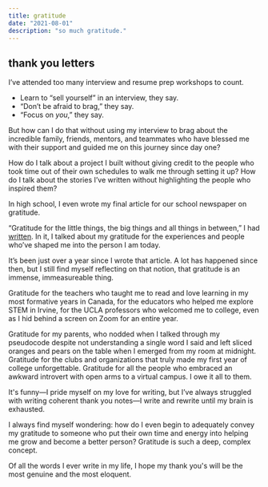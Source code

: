 ```yaml
---
title: gratitude
date: "2021-08-01"
description: "so much gratitude."
---
```


## thank you letters 

I’ve attended too many interview and resume prep workshops to count. 

- Learn to “sell yourself” in an interview, they say.
- “Don’t be afraid to brag,” they say. 
- “Focus on *you*,” they say. 

But how can I do that without using my interview to brag about the incredible family, friends, mentors, and teammates who have blessed me with their support and guided me on this journey since day one? 

How do I talk about a project I built without giving credit to the people who took time out of their own schedules to walk me through setting it up? How do I talk about the stories I’ve written without highlighting the people who inspired them? 

In high school, I even wrote my final article for our school newspaper on gratitude. 

“Gratitude for the little things, the big things and all things in between,” I had [written](https://thehowleronline.org/1679/special/a-thank-you-letter-to-nhs/). In it, I talked about my gratitude for the experiences and people who’ve shaped me into the person I am today. 

It’s been just over a year since I wrote that article. A lot has happened since then, but I still find myself reflecting on that notion, that gratitude is an immense, immeasureable thing. 

Gratitude for the teachers who taught me to read and love learning in my most formative years in Canada, for the educators who helped me explore STEM in Irvine, for the UCLA professors who welcomed me to college, even as I hid behind a screen on Zoom for an entire year. 

Gratitude for my parents, who nodded when I talked through my pseudocode despite not understanding a single word I said and left sliced oranges and pears on the table when I emerged from my room at midnight. Gratitude for the clubs and organizations that truly made my first year of college unforgettable. Gratitude for all the people who embraced an awkward introvert with open arms to a virtual campus. I owe it all to them. 

It's funny—I pride myself on my love for writing, but I’ve always struggled with writing coherent thank you notes—I write and rewrite until my brain is exhausted. 

I always find myself wondering: how do I even begin to adequately convey my gratitude to someone who put their own time and energy into helping me grow and become a better person? Gratitude is such a deep, complex concept. 


Of all the words I ever write in my life, I hope my thank you's will be the most genuine and the most eloquent.